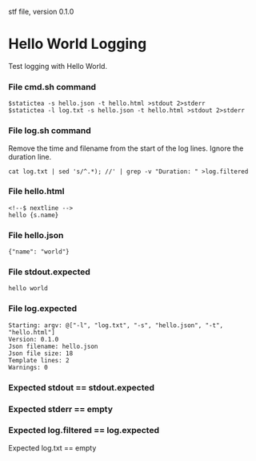 stf file, version 0.1.0

# Hello World Logging

Test logging with Hello World.

### File cmd.sh command

~~~
$statictea -s hello.json -t hello.html >stdout 2>stderr
$statictea -l log.txt -s hello.json -t hello.html >stdout 2>stderr
~~~

### File log.sh command

Remove the time and filename from the start of the log lines.
Ignore the duration line.

~~~
cat log.txt | sed 's/^.*); //' | grep -v "Duration: " >log.filtered
~~~

### File hello.html

~~~
<!--$ nextline -->
hello {s.name}
~~~

### File hello.json

~~~
{"name": "world"}
~~~

### File stdout.expected

~~~
hello world
~~~

### File log.expected

~~~
Starting: argv: @["-l", "log.txt", "-s", "hello.json", "-t", "hello.html"]
Version: 0.1.0
Json filename: hello.json
Json file size: 18
Template lines: 2
Warnings: 0
~~~

### Expected stdout == stdout.expected
### Expected stderr == empty
### Expected log.filtered == log.expected
Expected log.txt == empty
